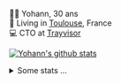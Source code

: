 <p>
  👨🏻 <bold>Yohann</bold>, 30 ans<br/>
  💼 Living in <a href="https://www.google.com/maps?q=toulouse">Toulouse</a>, France<br/>
  💻 CTO at <a href="https://trayvisor.com/">Trayvisor</a><br/>
</p>

<a href="https://github.com/anuraghazra/github-readme-stats"><img align="center" src="https://github-readme-stats-dviw-8taegaswk-yohann84ls-projects.vercel.app//api?username=yohann84L&show_icons=true&include_all_commits=true" alt="Yohann's github stats" /> </a>


<details>
  <summary>Some stats ...</summary><br/>
  

<!--START_SECTION:waka-->
![Code Time](http://img.shields.io/badge/Code%20Time-1%2C348%20hrs%2055%20mins-blue)

![Profile Views](http://img.shields.io/badge/Profile%20Views-0-blue)

**🐱 My GitHub Data** 

> 📦 441.0 kB Used in GitHub's Storage 
 > 
> 🏆 594 Contributions in the Year 2025
 > 
> 🚫 Not Opted to Hire
 > 
> 📜 26 Public Repositories 
 > 
> 🔑 21 Private Repositories 
 > 
**I'm an Early 🐤** 

```text
🌞 Morning                35301 commits       ███████░░░░░░░░░░░░░░░░░░   29.31 % 
🌆 Daytime                70013 commits       ███████████████░░░░░░░░░░   58.14 % 
🌃 Evening                14944 commits       ███░░░░░░░░░░░░░░░░░░░░░░   12.41 % 
🌙 Night                  169 commits         ░░░░░░░░░░░░░░░░░░░░░░░░░   00.14 % 
```
📅 **I'm Most Productive on Wednesday** 

```text
Monday                   23324 commits       █████░░░░░░░░░░░░░░░░░░░░   19.37 % 
Tuesday                  22634 commits       █████░░░░░░░░░░░░░░░░░░░░   18.79 % 
Wednesday                24250 commits       █████░░░░░░░░░░░░░░░░░░░░   20.14 % 
Thursday                 24244 commits       █████░░░░░░░░░░░░░░░░░░░░   20.13 % 
Friday                   23777 commits       █████░░░░░░░░░░░░░░░░░░░░   19.74 % 
Saturday                 889 commits         ░░░░░░░░░░░░░░░░░░░░░░░░░   00.74 % 
Sunday                   1309 commits        ░░░░░░░░░░░░░░░░░░░░░░░░░   01.09 % 
```


📊 **This Week I Spent My Time On** 

```text
🕑︎ Time Zone: Europe/Paris

💬 Programming Languages: 
Image (svg)              5 hrs 14 mins       ███████████████████████░░   90.27 % 
Other                    33 mins             ██░░░░░░░░░░░░░░░░░░░░░░░   09.73 % 

🔥 Editors: 
Zed                      5 hrs 42 mins       █████████████████████████   98.36 % 
Figma                    5 mins              ░░░░░░░░░░░░░░░░░░░░░░░░░   01.64 % 

💻 Operating System: 
Mac                      5 hrs 48 mins       █████████████████████████   100.00 % 
```

**I Mostly Code in Python** 

```text
Python                   27 repos            ██████████████░░░░░░░░░░░   55.10 % 
Jupyter Notebook         4 repos             ██░░░░░░░░░░░░░░░░░░░░░░░   08.16 % 
JavaScript               3 repos             ██░░░░░░░░░░░░░░░░░░░░░░░   06.12 % 
HTML                     2 repos             █░░░░░░░░░░░░░░░░░░░░░░░░   04.08 % 
Shell                    1 repo              █░░░░░░░░░░░░░░░░░░░░░░░░   02.04 % 
```




 Last Updated on 10/09/2025 00:44:07 UTC
<!--END_SECTION:waka-->
